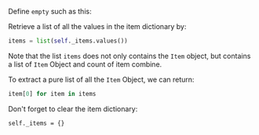 <!--title={BitKit: empty}-->

<!--badges={Python:13,Software Engineering:9,Tinkerer:7}-->

<!--concepts={Lists, Dictionaries, For Loops}-->

Define `empty` such as this:

Retrieve a list of all the values in the item dictionary by:

```python
items = list(self._items.values())
```

Note that the list `items` does not only contains the `Item` object, but contains a list of `Item` Object and count of item combine. 

To extract a pure list of all the `Item` Object, we can return:

```python
item[0] for item in items
```

Don't forget to clear the item dictionary:

```
self._items = {}
```

